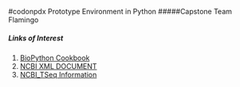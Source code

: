 #codonpdx Prototype Environment in Python
#####Capstone Team Flamingo


##### Links of Interest

1. [BioPython Cookbook][1]
2. [NCBI XML DOCUMENT][2]
3. [NCBI_TSeq Information][3]

[1]: http://biopython.org/DIST/docs/tutorial/Tutorial.html
[2]: http://www.ncbi.nlm.nih.gov/IEB/ToolBox/XML/ncbixml.txt
[3]: http://goo.gl/j4veI8